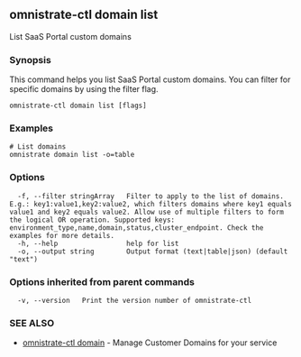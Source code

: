 ## omnistrate-ctl domain list

List SaaS Portal custom domains

### Synopsis

This command helps you list SaaS Portal custom domains.
You can filter for specific domains by using the filter flag.

```
omnistrate-ctl domain list [flags]
```

### Examples

```
# List domains
omnistrate domain list -o=table
```

### Options

```
  -f, --filter stringArray   Filter to apply to the list of domains. E.g.: key1:value1,key2:value2, which filters domains where key1 equals value1 and key2 equals value2. Allow use of multiple filters to form the logical OR operation. Supported keys: environment_type,name,domain,status,cluster_endpoint. Check the examples for more details.
  -h, --help                 help for list
  -o, --output string        Output format (text|table|json) (default "text")
```

### Options inherited from parent commands

```
  -v, --version   Print the version number of omnistrate-ctl
```

### SEE ALSO

* [omnistrate-ctl domain](omnistrate-ctl_domain.md)	 - Manage Customer Domains for your service

